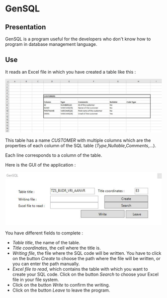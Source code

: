 # GenSQL

## Presentation

GenSQL is a program useful for the developers who don't know how to program in database management language.

## Use

It reads an Excel file in which you have created a table like this :

![](https://github.com/Maomas/GenSQL/raw/master/assets/table.JPG)

This table has a name *CUSTOMER* with multiple columns which are the properties of each column of the SQL table (*Type*,*Nullable*,*Comments*,...).

Each line corresponds to a column of the table.

Here is the GUI of the application :

![](https://github.com/Maomas/GenSQL/raw/master/assets/gui.JPG)

You have different fields to complete :
- *Table title*, the name of the table.
- *Title coordinates*, the cell where the title is.
- *Writing file*, the file where the SQL code will be written.  You have to click on the button *Create* to choose the path where the file will be written, or you can enter the path manually.
- *Excel file to read*, which contains the table with which you want to create your SQL code.  Click on the button *Search* to choose your Excel file in your file system.
- Click on the button *Write* to confirm the writing.
- Click on the button *Leave* to leave the program.









